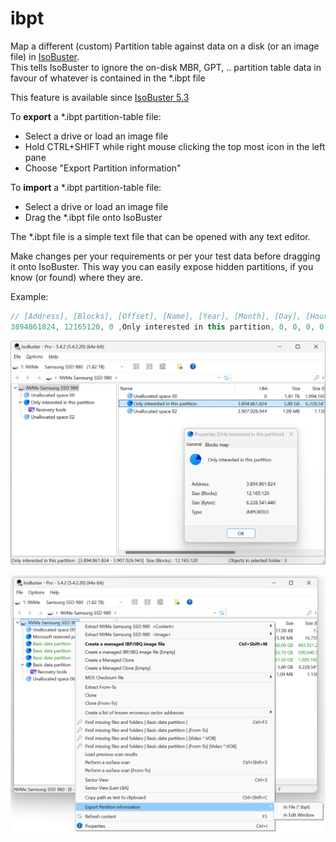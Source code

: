 # ibpt
Map a different (custom) Partition table against data on a disk (or an image file) in [IsoBuster](http://www.isobuster.com).<br>
This tells IsoBuster to ignore the on-disk MBR, GPT, .. partition table data in favour of whatever is contained in the \*.ibpt file

This feature is available since [IsoBuster 5.3](https://www.isobuster.com/news/isobuster_5.3_release_notes)

To **export** a \*.ibpt partition-table file:
 - Select a drive or load an image file
 - Hold CTRL+SHIFT while right mouse clicking the top most icon in the left pane
 - Choose "Export Partition information"

To **import** a \*.ibpt partition-table file:
 - Select a drive or load an image file
 - Drag the \*.ibpt file onto IsoBuster

The \*.ibpt file is a simple text file that can be opened with any text editor.

Make changes per your requirements or per your test data before dragging it onto IsoBuster.
This way you can easily expose hidden partitions, if you know (or found) where they are.

Example:
```c++
// [Address], [Blocks], [Offset], [Name], [Year], [Month], [Day], [Hour], [Minute], [Second], [GMTOffset]
3894861824, 12165120, 0 ,Only interested in this partition, 0, 0, 0, 0, 0, 0, 0
```
![Screenshot - After importing an IBPT](Screenshots/Imported.png)

![Screenshot - Export IBPT](Screenshots/Export.png)
